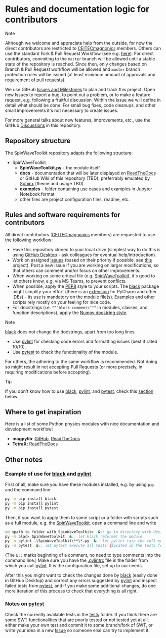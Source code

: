 # Rules and documentation logic for contributors

> [!NOTE]
> Although we welcome and appreciate help from the outside, for now the direct contributors are restricted to [CEITECmagnonics] members. Others can use the standard Fork & Pull Request Workflow (see e.g. [here](https://gist.github.com/james-priest/74188772ef2a6f8d7132d0b9dc065f9c)). For direct contributors, commiting to the `master` branch will be allowed until a stable state of the repository is reached. Since then, only changes based on Branch & Pull Request workflow will be allowed and `master` branch protection rules will be issued (at least minimum amount of approvals and requirement of pull requests).

We use GitHub [Issues and Milestones][Issues] to plan and track this project. Open new Issues to report a bug, to point out a problem, or to make a feature request, e.g. following a fruitful discussion. Within the issue we will define in detail what should be done. For small bug fixes, code cleanups, and other small improvements it's not necessary to create issues.

For more general talks about new features, improvements, etc., use the GitHub [Discussions](https://github.com/CEITECmagnonics/SpinWaveToolkit/discussions) in this repository. 



## Repository structure

The SpinWaveToolkit repository adapts the following structure:

- SpinWaveToolkit
  - **SpinWaveToolkit.py** - the module itself
  - **docs** - documentation that will be later displayed on [ReadTheDocs](https://readthedocs.org/) or GitHub Wiki of this repository (TBD), preferrably emulated by [Sphinx](https://www.sphinx-doc.org/en/master/) (theme and usage TBD)
  - **examples** - folder containing use cases and examples in Jupyter Notebook format
  - other files are project configuration files, readme, etc.


## Rules and software requirements for contributors

All direct contributors ([CEITECmagnonics] members) are requested to use the following workflow:
- Have this repository cloned to your local drive (simplest way to do this is using [GitHub Desktop] - ask colleagues for eventual help/introduction).
- Work on assigned [Issues] (based on their priority if possible, see [this](https://github.com/orgs/CEITECmagnonics/projects/1) project). Post a new issue if you are working on larger modifications, so that others can comment and/or focus on other improvements.
- When working on some critical file (e.g. [SpinWaveToolkit][SWTpy]), it's good to let others know, e.g. via MS Teams, to prevent conflicts.
- When possible, apply the [PEP8] style to your scripts. The [black] package might simplify your effort (there is an [extension](https://black.readthedocs.io/en/stable/integrations/editors.html) for PyCharm and other IDEs) - its use is mandatory on the module file(s). Examples and other scripts rely mostly on your feeling for nice code.
- For docstrings (i.e. `"""block comments"""` in modules, classes, and function descriptions), apply the [Numpy docstring style](https://numpydoc.readthedocs.io/en/latest/format.html). 
> [!NOTE]
> [black] does not change the docstrings, apart from too long lines.
- Use [pylint] for checking code errors and formatting issues (best if rated 10/10).
- Use [pytest] to check the functionality of the module.

For others, the adhering to the same workflow is recommended. Not doing so might result in not accepting Pull Requests (or more precisely, in requiring modifications before accepting).

> [!TIP]
> If you don't know how to use [black], [pylint], and [pytest], check this [section](https://github.com/CEITECmagnonics/SpinWaveToolkit/blob/master/CONTRIBUTING.md#example-of-use-for-black-and-pylint) below.

## Where to get inspiration
Here is a list of some Python physics modules with nice documentation and development workflow:
- **magpylib**: [GitHub][magpylib_gh], [ReadTheDocs][magpylib_rtd]
- **TetraX**: [ReadTheDocs][tetrax_rtd]


## Other notes

### Example of use for [black] and [pylint]
First of all, make sure you have these modules installed, e.g. by using `pip` and the command line
```cmd
py -m pip install black
py -m pip install pylint
py -m pip install pytest
```
Then, if you want to apply them to some script or a folder with scripts such as a full module, e.g. the [SpinWaveToolkit][SWTpy], open a command line and write
```cmd
cd <path to folder with SpinWaveToolkit>  &:: go to directory with desired script/folder
py -m black SpinWaveToolkit  &:: let black reformat the module
py -m pylint .\SpinWaveToolkit\**\*.py  &:: let pylint rate the full module
py -m pytest  &:: let pytest execute all tests (located in the tests folder)
```
(The `&::` marks beginning of a comment, no need to type comments into the command line.) Make sure you have the [.pylintrc](https://github.com/CEITECmagnonics/SpinWaveToolkit/blob/master/.pylintrc) file in the folder from which you call [pylint]. It is the configuration file, set up to our needs.

After this you might want to check the changes done by [black] (easily done in GitHub Desktop) and correct any errors suggested by [pylint] and inspect failed tests from [pytest], and if you make some additional changes, do one more iteration of this process to check that everything is all right.

### Notes on [pytest]
Check the currently available tests in the [tests](https://github.com/CEITECmagnonics/SpinWaveToolkit/blob/master/tests) folder. If you think there are some SWT functionalities that are poorly tested or not tested yet at all, either make your own test and commit it to some branch/fork of SWT, or write your idea in a new [Issue](Issues) so someone else can try to implement it.



[CEITECmagnonics]:https://github.com/CEITECmagnonics
[GitHub Desktop]:https://desktop.github.com/
[Issues]:https://github.com/CEITECmagnonics/SpinWaveToolkit/issues
[SWTpy]:https://github.com/CEITECmagnonics/SpinWaveToolkit/tree/reclass/SpinWaveToolkit
[PEP8]:https://peps.python.org/pep-0008/
[black]:https://black.readthedocs.io/en/stable/index.html
[magpylib_gh]:https://github.com/magpylib/magpylib
[magpylib_rtd]:https://magpylib.readthedocs.io/en/latest/
[tetrax_rtd]:https://tetrax.readthedocs.io/en/latest/index.html
[pylint]:https://pylint.readthedocs.io/en/stable/
[pytest]:https://docs.pytest.org/en/stable/contents.html


